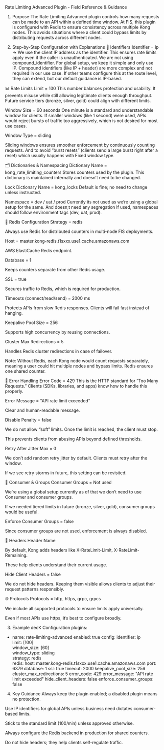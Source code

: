 Rate Limiting Advanced Plugin - Field Reference & Guidance
1. Purpose
The Rate Limiting Advanced plugin controls how many requests can be made to an API within a defined time window. At FIS, this plugin is configured with Redis to ensure consistency across multiple Kong nodes. This avoids situations where a client could bypass limits by distributing requests across different nodes.

2. Step-by-Step Configuration with Explanations
🔑 Identifiers
Identifier = ip
 → We use the client IP address as the identifier. This ensures rate limits apply even if the caller is unauthenticated.
We are not using compound_identifier.  For global setup, we keep it simple and only use IP. Compound identifiers (like IP + header) are more complex and not required in our use case. If other teams configure this at the route level, they can extend, but our default guidance is IP-based.



📊 Rate Limits
Limit = 100 This number balances protection and usability. It prevents misuse while still allowing legitimate clients enough throughput.
Future service tiers (bronze, silver, gold) could align with different limits.


Window Size = 60 seconds
One minute is a standard and understandable window for clients.
If smaller windows (like 1 second) were used, APIs would reject bursts of traffic too aggressively, which is not desired for most use cases.


Window Type = sliding


Sliding windows ensures smoother enforcement by continuously counting requests. And to avoid “burst resets” (clients send a large burst right after a reset) which usually happens with Fixed window type.



🗂 Dictionaries & Namespacing
Dictionary Name = kong_rate_limiting_counters
Stores counters used by the plugin.
This dictionary is maintained internally and doesn’t need to be changed.


Lock Dictionary Name = kong_locks
Default is fine; no need to change unless instructed.


Namespace = dev / uat / prod
Currently its not used as we’re using a global setup for the same. And doesn;t need any segregation
If used, namespaces should follow environment tags (dev, uat, prod).



🔄 Redis Configuration
Strategy = redis


Always use Redis for distributed counters in multi-node FIS deployments.


Host = master.kong-redis.t1sxxx.use1.cache.amazonaws.com


AWS ElastiCache Redis endpoint.


Database = 1


Keeps counters separate from other Redis usage.


SSL = true


Secures traffic to Redis, which is required for production.


Timeouts (connect/read/send) = 2000 ms


Protects APIs from slow Redis responses. Clients will fail fast instead of hanging.


Keepalive Pool Size = 256


Supports high concurrency by reusing connections.


Cluster Max Redirections = 5


Handles Redis cluster redirections in case of failover.


Note: Without Redis, each Kong node would count requests separately, meaning a user could hit multiple nodes and bypass limits. Redis ensures one shared counter.

🚫 Error Handling
Error Code = 429
This is the HTTP standard for “Too Many Requests.”
Clients (SDKs, libraries, and apps) know how to handle this properly.


Error Message = "API rate limit exceeded"


Clear and human-readable message.


Disable Penalty = false


We do not allow “soft” limits. Once the limit is reached, the client must stop.


This prevents clients from abusing APIs beyond defined thresholds.


Retry After Jitter Max = 0


We don’t add random retry jitter by default. Clients must retry after the window.


If we see retry storms in future, this setting can be revisited.



👥 Consumer & Groups
Consumer Groups = Not used


We’re using a global setup currently as of that we don’t need to use Consumer and consumer groups.


If we needed tiered limits in future (bronze, silver, gold), consumer groups would be useful.


Enforce Consumer Groups = false


Since consumer groups are not used, enforcement is always disabled.



🧾 Headers
Header Name


By default, Kong adds headers like X-RateLimit-Limit, X-RateLimit-Remaining.


These help clients understand their current usage.


Hide Client Headers = false


We do not hide headers. Keeping them visible allows clients to adjust their request patterns responsibly.



🌐 Protocols
Protocols = http, https, grpc, grpcs


We include all supported protocols to ensure limits apply universally.


Even if most APIs use https, it’s best to configure broadly.



3. Example decK Configuration
plugins:
  - name: rate-limiting-advanced
    enabled: true
    config:
      identifier: ip               
      limit: [100]                 
      window_size: [60]            
      window_type: sliding         
      strategy: redis             
      redis:
        host: master.kong-redis.t1sxxx.use1.cache.amazonaws.com
        port: 6379
        database: 1
        ssl: true
        timeout: 2000
        keepalive_pool_size: 256
        cluster_max_redirections: 5
      error_code: 429
      error_message: "API rate limit exceeded"
      hide_client_headers: false
      enforce_consumer_groups: false


4. Key Guidance
Always keep the plugin enabled; a disabled plugin means no protection.


Use IP identifiers for global APIs unless business need dictates consumer-based limits.


Stick to the standard limit (100/min) unless approved otherwise.


Always configure the Redis backend in production for shared counters.


Do not hide headers; they help clients self-regulate traffic.


